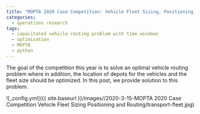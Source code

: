 ```yaml
---
title: "MOPTA 2020 Case Competition: Vehicle Fleet Sizing, Positioning and Routing"
categories:
  - operations research
tags:
  - capacitated vehicle routing problem with time windows
  - optimization
  - MOPTA
  - python
--- 
```


The goal of the competition this year is to solve an
optimal vehicle routing problem where in addition, the
location of depots for the vehicles and the fleet size
should be optimized. In this post, we provide solution
to this problem.

![_config.yml]({{ site.baseurl }}/images//2020-3-15-MOPTA 2020 Case Competition Vehicle Fleet Sizing Positioning and Routing/transport-fleet.jpg)








